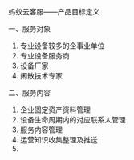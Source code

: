 蚂蚁云客服——产品目标定义

一、服务对象
1. 专业设备较多的企事业单位
2. 专业设备服务商
3. 设备厂家
4. 闲散技术专家

二、服务内容
1. 企业固定资产资料管理
2. 设备生命周期内的对应联系人管理
3. 服务内容管理
4. 运营知识收集整理及推送
5. 
